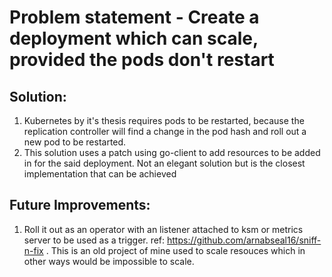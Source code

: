 # Problem statement - Create a deployment which can scale, provided the pods don't restart

## Solution:

1. Kubernetes by it's thesis requires pods to be restarted, because the replication controller will find a change in the pod hash and roll out a new pod to be restarted.
2. This solution uses a patch using go-client to add resources to be added in for the said deployment. Not an elegant solution but is the closest implementation that can be achieved

## Future Improvements:

1. Roll it out as an operator with an listener attached to ksm or metrics server to be used as a trigger. ref: https://github.com/arnabseal16/sniff-n-fix . This is an old project of mine used to scale resouces which in other ways would be impossible to scale.
